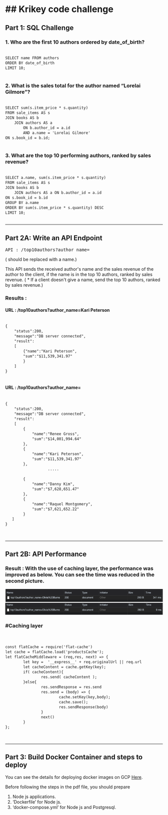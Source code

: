 # ## Krikey code challenge
## Part 1: SQL Challenge
### 1. Who are the first 10 authors ordered by date_of_birth?
<pre>
<code>
SELECT name FROM authors
ORDER BY date_of_birth
LIMIT 10;
</code>
</pre>

### 2. What is the sales total for the author named “Lorelai Gilmore”?
<pre>
<code>
SELECT sum(s.item_price * s.quantity)
FROM sale_items AS s
JOIN books AS b
    JOIN authors AS a
        ON b.author_id = a.id
        AND a.name = 'Lorelai Gilmore'
ON s.book_id = b.id;
</code>
</pre>

### 3. What are the top 10 performing authors, ranked by sales revenue?
<pre>
<code>
SELECT a.name, sum(s.item_price * s.quantity)
FROM sale_items AS s
JOIN books AS b
    JOIN authors AS a ON b.author_id = a.id
ON s.book_id = b.id
GROUP BY a.name
ORDER BY sum(s.item_price * s.quantity) DESC
LIMIT 10;
</code>
</pre>

<hr/>

## Part 2A: Write an API Endpoint
<pre>
API : /top10authors?author_name=<name of an author>
</pre>
( <name of an author> should be replaced with a name.) 


This API sends the received author's name and the sales revenue of the author to the client, if the name is in the top 10 authors, ranked by sales revenue. 
( * If a client doesn't give a name, send the top 10 authors, ranked by sales revenue.)

### Results :

#### URL : /top10authors?author_name=Kari Peterson
<pre>
<code>
{
    "status":200,
    "message":"DB server connected",
    "result":
    [
        {"name":"Kari Peterson",
        "sum":"$11,539,341.97"
        }
    ]
}
</code>
</pre>

#### URL : /top10authors?author_name=

<pre>
<code>
{
    "status":200,
    "message":"DB server connected",
    "result":
    [
        {
            "name":"Renee Gross",
            "sum":"$14,001,994.64"
        },
        {
            "name":"Kari Peterson",
            "sum":"$11,539,341.97"
        },
                   .....
                                
        {   
            "name":"Danny Kim",
            "sum":"$7,628,651.47"
        },
        {
            "name":"Raquel Montgomery",
            "sum":"$7,621,652.22"
        }
   ]
}

</code>
</pre>

<hr/>

## Part 2B: API Performance

### Result : With the use of caching layer, the performance was improved as below. You can see the time was reduced in the second picture.
![plot](https://github.com/seongohr/Krikey/blob/main/img/2b_bf.png)
![plot](https://raw.githubusercontent.com/seongohr/Krikey/main/img/2b_af.png)


### #Caching layer
<pre>
<code>

const flatCache = require('flat-cache')
let cache = flatCache.load('productsCache');
let flatCacheMiddleware = (req,res, next) => {
        let key =  '__express__' + req.originalUrl || req.url
        let cacheContent = cache.getKey(key);
        if( cacheContent){
                res.send( cacheContent );
        }else{
                res.sendResponse = res.send
                res.send = (body) => {
                        cache.setKey(key,body);
                        cache.save();
                        res.sendResponse(body)
                }
                next()
        }
};

</code>
</pre>


<hr/>

## Part 3: Build Docker Container and steps to deploy
You can see the details for deploying docker images on GCP [Here](https://github.com/seongohr/Krikey/blob/main/docker_GCP_deploy.pdf). 

Before following the steps in the pdf file, you should prepare
1. Node js applications. 
2. ‘Dockerfile’ for Node js.
3. ‘docker-compose.yml’ for Node js and Postgresql.
